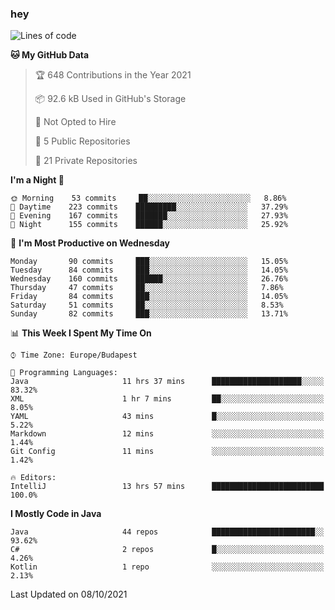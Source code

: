 ### hey

<!--START_SECTION:waka-->
![Lines of code](https://img.shields.io/badge/From%20Hello%20World%20I%27ve%20Written-457954%20lines%20of%20code-blue)

**🐱 My GitHub Data** 

> 🏆 648 Contributions in the Year 2021
 > 
> 📦 92.6 kB Used in GitHub's Storage 
 > 
> 🚫 Not Opted to Hire
 > 
> 📜 5 Public Repositories 
 > 
> 🔑 21 Private Repositories  
 > 
**I'm a Night 🦉** 

```text
🌞 Morning    53 commits     ██░░░░░░░░░░░░░░░░░░░░░░░   8.86% 
🌆 Daytime    223 commits    █████████░░░░░░░░░░░░░░░░   37.29% 
🌃 Evening    167 commits    ███████░░░░░░░░░░░░░░░░░░   27.93% 
🌙 Night      155 commits    ██████░░░░░░░░░░░░░░░░░░░   25.92%

```
📅 **I'm Most Productive on Wednesday** 

```text
Monday       90 commits     ███░░░░░░░░░░░░░░░░░░░░░░   15.05% 
Tuesday      84 commits     ███░░░░░░░░░░░░░░░░░░░░░░   14.05% 
Wednesday    160 commits    ██████░░░░░░░░░░░░░░░░░░░   26.76% 
Thursday     47 commits     ██░░░░░░░░░░░░░░░░░░░░░░░   7.86% 
Friday       84 commits     ███░░░░░░░░░░░░░░░░░░░░░░   14.05% 
Saturday     51 commits     ██░░░░░░░░░░░░░░░░░░░░░░░   8.53% 
Sunday       82 commits     ███░░░░░░░░░░░░░░░░░░░░░░   13.71%

```


📊 **This Week I Spent My Time On** 

```text
⌚︎ Time Zone: Europe/Budapest

💬 Programming Languages: 
Java                     11 hrs 37 mins      ████████████████████░░░░░   83.32% 
XML                      1 hr 7 mins         ██░░░░░░░░░░░░░░░░░░░░░░░   8.05% 
YAML                     43 mins             █░░░░░░░░░░░░░░░░░░░░░░░░   5.22% 
Markdown                 12 mins             ░░░░░░░░░░░░░░░░░░░░░░░░░   1.44% 
Git Config               11 mins             ░░░░░░░░░░░░░░░░░░░░░░░░░   1.42%

🔥 Editors: 
IntelliJ                 13 hrs 57 mins      █████████████████████████   100.0%

```

**I Mostly Code in Java** 

```text
Java                     44 repos            ███████████████████████░░   93.62% 
C#                       2 repos             █░░░░░░░░░░░░░░░░░░░░░░░░   4.26% 
Kotlin                   1 repo              ░░░░░░░░░░░░░░░░░░░░░░░░░   2.13%

```



 Last Updated on 08/10/2021
<!--END_SECTION:waka-->
